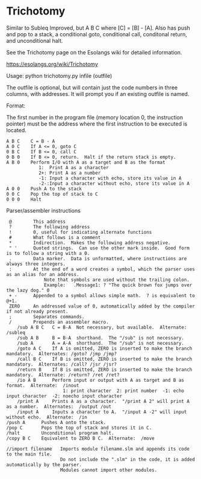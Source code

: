 # Trichotomy
Similar to Subleq Improved, but A B C where [C] = [B] - [A].
Also has push and pop to a stack, a conditional goto, conditional call, conditonal return, and unconditional halt.

See the Trichotomy page on the Esolangs wiki for detailed information.

https://esolangs.org/wiki/Trichotomy

Usage:  python trichotomy.py infile (outfile)

The outfile is optional, but will contain just the code numbers in three columns, with addresses.  It will prompt you if an existing outfile is named.


Format:

The first number in the program file (memory location 0, the instruction pointer) must be the address where the first instruction to be executed is located.

    A B C    C = B - A
    A 0 C    If A <= 0, goto C
    0 B C    If B <= 0, call C
    0 B 0    If B <= 0, return.  Halt if the return stack is empty.
    A B 0    Perform I/O with A as a target and B as the format
                1:  Print A as a character        
                2+: Print A as a number            
                -1: Input a character with echo, store its value in A         
                -2-:Input a character without echo, store its value in A        
    A 0 0    Push A to the stack
    0 0 C    Pop the top of stack to C
    0 0 0    Halt
 
Parser/assembler instructions

     @        This address
     ?        The following address
     !        0, useful for indicating alternate functions
     #        What follows is a comment
     *        Indirection.  Makes the following address negative.
     " '      Quoted strings.  Can use the other mark inside.  Good form is to follow a string with a 0.
     .        Data marker.  Data is unformatted, where instructions are always three integers.
     :        At the end of a word creates a symbol, which the parser uses as an alias for an address.  
                  Note that symbols are used without the trailing colon.
                  Example:   .Message1: ? "The quick brown fox jumps over the lazy dog." 0          
     + -      Appended to a symbol allows simple math.  ? is equivalent to @+1.
     ZERO     An addressed value of 0, automatically added by the compiler if not already present.
     ;        Separates commands.
     /        Prepends an assembler macro.
        /sub A B C   C = B-A  Not necessary, but available.  Alternate: /subleq
        /sub A B     B = B-A  shorthand.  The "/sub" is not necessary.
        /sub A       A = A-A  shorthand.  The "/sub" is not necessary.
        /goto A C    If A is omitted, ZERO is inserted to make the branch mandatory.  Alternates: /goto? /jmp /jmp?  
        /call B C    If B is omitted, ZERO is inserted to make the branch mandatory.  Alternates: /call? /jsr /jsr? 
        /return B    If B is omitted, ZERO is inserted to make the branch mandatory.  Alternate: /return? /ret /ret? 
        /io A B      Perform input or output with A as target and B as format.  Alternate:  /inout
                         1: print character  2: print number  -1: echo input character  -2: noecho input character                    
        /print A     Prints A as a character.  "/print A 2" will print A as a number.  Alternates:  /output /out   
        /input A     Inputs a character to A.  "/input A -2" will input without echo.  Alternate:  /in
    /push A      Pushes A onto the stack.
    /pop C       Pops the top of stack and stores it in C.
    /halt        Unconditional program halt.
    /copy B C    Equivalent to ZERO B C.  Alternate:  /move
    
    //import filename   Imports module filename.slm and appends its code to the main file.
                        Do not include the ".slm" in the code, it is added automatically by the parser.
                        Modules cannot import other modules.
